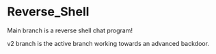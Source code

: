 # Reverse_Shell

Main branch is a reverse shell chat program!

v2 branch is the active branch working towards an advanced backdoor.
